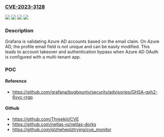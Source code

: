 ### [CVE-2023-3128](https://cve.mitre.org/cgi-bin/cvename.cgi?name=CVE-2023-3128)
![](https://img.shields.io/static/v1?label=Product&message=Grafana%20Enterprise&color=blue)
![](https://img.shields.io/static/v1?label=Product&message=Grafana&color=blue)
![](https://img.shields.io/static/v1?label=Version&message=9.5.0%3C%209.5.4%20&color=brighgreen)
![](https://img.shields.io/static/v1?label=Vulnerability&message=CWE-290&color=brighgreen)

### Description

Grafana is validating Azure AD accounts based on the email claim. On Azure AD, the profile email field is not unique and can be easily modified. This leads to account takeover and authentication bypass when Azure AD OAuth is configured with a multi-tenant app. 

### POC

#### Reference
- https://github.com/grafana/bugbounty/security/advisories/GHSA-gxh2-6vvc-rrgp

#### Github
- https://github.com/Threekiii/CVE
- https://github.com/netlas-io/netlas-dorks
- https://github.com/plzheheplztrying/cve_monitor

